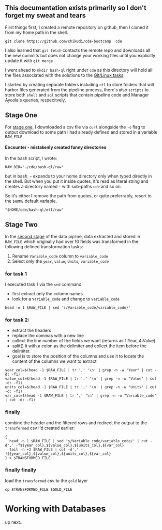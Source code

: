 ## This documentation exists primarily so I don't forget my sweat and tears

First things first, I created a remote repository on github, then I cloned it from my home path in the shell. 

`git clone https://github.com/chik0di/cde-bootcamp  cde`

I also learned that `git fetch` contacts the remote repo and downloads all the new commits but does not change your working files until you explicitly update it with `git merge`

I went ahead to `mkdir bash-ql` right under `cde` as this directory will hold all the files associated with the solutions to the [Git/Linux tasks](https://github.com/Idowuilekura/cde_linux_git_assignment-/blob/master/README.md)

I started by creating separate folders including `etl` to store folders that will harbor files generated from the pipeline process, there's also `scripts` to store both `shell` and `sql` scripts that contain pipeline code and Manager Ayoola's queries, respecitvely. 

## Stage One
For [stage one](https://github.com/chik0di/cde-bootcamp/blob/main/bash-ql/etl/raw/task.txt), I downloaded a csv file via `curl` alongside the `-o` flag to output download to some path I had already defined and stored in a variable `RAW_FILE`

#### Encounter - mistakenly created funny directories
In the bash script, I wrote:
```
RAW_DIR="~/cde/bash-ql/raw"
```
but in bash, `~` expands to your home directory only when typed directly in the shell. But when you put it inside quotes, it's read as literal string and creates a directory named `~` with sub-paths `cde` and so on. 

So it's either I remove the path from quotes, or quite preferrably, resort to the `$HOME` default variable.
```
"$HOME/cde/bash-ql/etl/raw"
```

## Stage Two

In the [second stage](https://github.com/chik0di/cde-bootcamp/blob/main/bash-ql/etl/transformed/task.txt) of the data pipline, data extracted and stored in `RAW_FILE` which originally had over 10 fields was transformed in the following defined transformation tasks:

1. Rename `Variable_code` column to `variable_code`
2. Select only the `year`, `value`, `Units`, `variable_code`

### for task 1

I executed task 1 via the `sed` command
- first extract only the column names
- look for a `Variable_code` and change to `variable_code`
```
head -n 1 $RAW_FILE | sed 's/Variable_code/variable_code/'
```
### for task 2:
- extract the headers
- replace the commas with a new line
- collect the line number of the fields we want (returns as 1:Year, 4:Value)
- split() it with a colon as the delimiter and collect the item before the delimiter. 
- goal is to store the position of the columns and use it to locate the content of the columns we want to extract
```
year_col=$(head -1 $RAW_FILE | tr ',' '\n' | grep -n -w "Year" | cut -d: -f1)
value_col=$(head -1 $RAW_FILE | tr ',' '\n' | grep -n -w "Value" | cut -d: -f1)
units_col=$(head -1 $RAW_FILE | tr ',' '\n' | grep -n -w "Units" | cut -d: -f1)
var_col=$(head -1 $RAW_FILE | tr ',' '\n' | grep -n -w "Variable_code" | cut -d: -f1)
```

### finally 
combine the header and the filtered rows and redirect the output to the `transformed` csv I'd created earlier:
```
{
  head -n 1 $RAW_FILE | sed 's/Variable_code/variable_code/' | cut -d',' -f${year_col},${value_col},${units_col},${var_col}
  tail -n +2 $RAW_FILE | cut -d',' -f${year_col},${value_col},${units_col},${var_col}
} > $TRANSFORMED_FILE
```

### finally finally 
load the `transformed` csv to the `gold` layer
```
cp $TRANSFORMED_FILE $GOLD_FILE
```

# Working with Databases
up next.. 